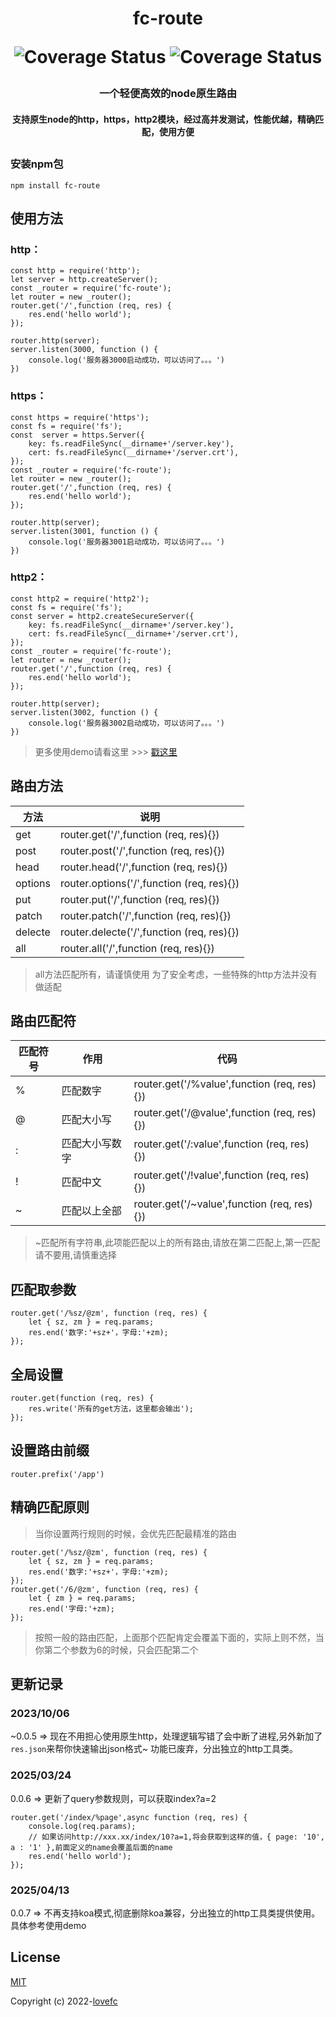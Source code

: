 <h1 align="center">fc-route</h2=1>

<p align="center">
 <img src="https://img.shields.io/badge/node-route-yellow.svg?style=plastic&logo=Node.js" alt="Coverage Status">
 <img src="https://img.shields.io/badge/License-Mit-blue.svg?style=plastic&logo=npm" alt="Coverage Status">
</p>
<h3 align="center">
 一个轻便高效的node原生路由
</h3>
<h4 align="center">
支持原生node的http，https，http2模块，经过高并发测试，性能优越，精确匹配，使用方便
</h4>    

##

### 安装npm包
```
npm install fc-route
```
## 使用方法
### http：
```
const http = require('http');
let server = http.createServer();
const _router = require('fc-route');
let router = new _router();
router.get('/',function (req, res) {
	res.end('hello world');
});

router.http(server);
server.listen(3000, function () {
	console.log('服务器3000启动成功，可以访问了。。。')
})
```
### https：
```
const https = require('https');
const fs = require('fs');
const  server = https.Server({
    key: fs.readFileSync(__dirname+'/server.key'),
    cert: fs.readFileSync(__dirname+'/server.crt'),
});
const _router = require('fc-route');
let router = new _router();
router.get('/',function (req, res) {
	res.end('hello world');
});

router.http(server);
server.listen(3001, function () {
	console.log('服务器3001启动成功，可以访问了。。。')
})
```
### http2：
```
const http2 = require('http2');
const fs = require('fs');
const server = http2.createSecureServer({
    key: fs.readFileSync(__dirname+'/server.key'),
    cert: fs.readFileSync(__dirname+'/server.crt'),
});
const _router = require('fc-route');
let router = new _router();
router.get('/',function (req, res) {
	res.end('hello world');
});

router.http(server);
server.listen(3002, function () {
	console.log('服务器3002启动成功，可以访问了。。。')
})
```

>更多使用demo请看这里 >>> [戳这里](https://github.com/lovefc/fc-route-demo)

## 路由方法
|   方法  |   说明  |
| --- | --- |
|   get  |    router.get('/',function (req, res){})  |
|   post  |    router.post('/',function (req, res){})  |
|  head |    router.head('/',function (req, res){})  |
|  options  |    router.options('/',function (req, res){})  |
|    put  |    router.put('/',function (req, res){})  |
|    patch  |    router.patch('/',function (req, res){})  |
|    delecte |    router.delecte('/',function (req, res){})  |
|    all  |    router.all('/',function (req, res){})  |

> all方法匹配所有，请谨慎使用
> 为了安全考虑，一些特殊的http方法并没有做适配

## 路由匹配符
|   匹配符号  |    作用  | 代码  |
| --- | --- | --- |
|   %   |    匹配数字  | router.get('/%value',function (req, res){})  |
|   @  |    匹配大小写  | router.get('/@value',function (req, res){})  |
|   :  |    匹配大小写数字  | router.get('/:value',function (req, res){})  |
|   !  |    匹配中文  | router.get('/!value',function (req, res){})  |
|   ~  |    匹配以上全部  | router.get('/~value',function (req, res){})  |
> ~匹配所有字符串,此项能匹配以上的所有路由,请放在第二匹配上,第一匹配请不要用,请慎重选择

## 匹配取参数

```
router.get('/%sz/@zm', function (req, res) {
	let { sz, zm } = req.params;
	res.end('数字:'+sz+'，字母:'+zm);
});
```
## 全局设置
```
router.get(function (req, res) {
	res.write('所有的get方法，这里都会输出');
});
```

## 设置路由前缀

```
router.prefix('/app')
```
## 精确匹配原则
>当你设置两行规则的时候，会优先匹配最精准的路由
```
router.get('/%sz/@zm', function (req, res) {
	let { sz, zm } = req.params;
	res.end('数字:'+sz+'，字母:'+zm);
});
router.get('/6/@zm', function (req, res) {
	let { zm } = req.params;
	res.end('字母:'+zm);
});
```
> 按照一般的路由匹配，上面那个匹配肯定会覆盖下面的，实际上则不然，当你第二个参数为6的时候，只会匹配第二个


## 更新记录

### 2023/10/06
~0.0.5 => 现在不用担心使用原生http，处理逻辑写错了会中断了进程,另外新加了`res.json`来帮你快速输出json格式~
功能已废弃，分出独立的http工具类。

### 2025/03/24
0.0.6 => 更新了query参数规则，可以获取index?a=2
```
router.get('/index/%page',async function (req, res) {
    console.log(req.params);
    // 如果访问http://xxx.xx/index/10?a=1,将会获取到这样的值，{ page: '10', a : '1' },前面定义的name会覆盖后面的name
    res.end('hello world');
});
```

### 2025/04/13
0.0.7 => 不再支持koa模式,彻底删除koa兼容，分出独立的http工具类提供使用。
具体参考使用demo

## License

[MIT](https://opensource.org/licenses/MIT)

Copyright (c) 2022-[lovefc](http://lovefc.cn)